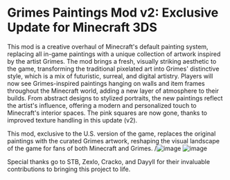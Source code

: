 # Grimes Paintings Mod v2: Exclusive Update for Minecraft 3DS
This mod is a creative overhaul of Minecraft's default painting system, replacing all in-game paintings with a unique collection of artwork inspired by the artist Grimes. The mod brings a fresh, visually striking aesthetic to the game, transforming the traditional pixelated art into Grimes' distinctive style, which is a mix of futuristic, surreal, and digital artistry. Players will now see Grimes-inspired paintings hanging on walls and item frames throughout the Minecraft world, adding a new layer of atmosphere to their builds. From abstract designs to stylized portraits, the new paintings reflect the artist's influence, offering a modern and personalized touch to Minecraft's interior spaces. The pink squares are now gone, thanks to improved texture handling in this update (v2).

This mod, exclusive to the U.S. version of the game, replaces the original paintings with the curated Grimes artwork, reshaping the visual landscape of the game for fans of both Minecraft and Grimes.
/![image](https://github.com/user-attachments/assets/a6af2605-7319-484b-9347-e79987151495)
![image](https://github.com/user-attachments/assets/a2678f67-996f-4a37-bddf-34dc76e31af0)

Special thanks go to STB, Zexlo, Cracko, and Dayyll for their invaluable contributions to bringing this project to life.
